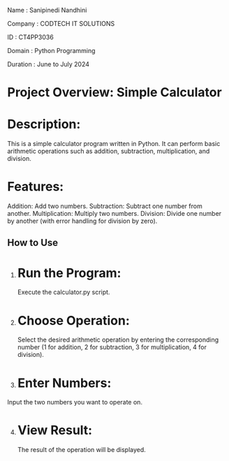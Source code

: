 Name : Sanipinedi Nandhini

Company : CODTECH IT SOLUTIONS

ID : CT4PP3036

Domain : Python Programming

Duration : June to July 2024

# Project Overview: Simple Calculator

# Description:

This is a simple calculator program written in Python. It can perform basic arithmetic operations such as addition, subtraction, multiplication, and division.

# Features:

Addition: Add two numbers.
Subtraction: Subtract one number from another.
Multiplication: Multiply two numbers.
Division: Divide one number by another (with error handling for division by zero).

## How to Use

1. # Run the Program:
    Execute the calculator.py script.
2. # Choose Operation:
   Select the desired arithmetic operation by entering the corresponding number (1 for addition, 2 for subtraction, 3 for multiplication, 4 for division).
3. # Enter Numbers:
  Input the two numbers you want to operate on.
  
4. # View Result:
   The result of the operation will be displayed.

